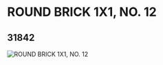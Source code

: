 # ROUND BRICK 1X1, NO. 12
## 31842
![ROUND BRICK 1X1, NO. 12](https://lc-www-live-s.legocdn.com/media/bricks/5/2/6179585.jpg)